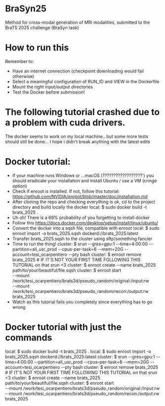 # BraSyn25
Method for cross-modal generation of MRI modalities, submitted to the BraTS 2025 challenge (BraSyn task)

# How to run this
Remember to:
- Have an internet connection (checkpoint downloading would fail otherwise)
- Select a meaningful configuration of RUN_ID and VIEW in the Dockerfile
- Mount the right input/output directories
- Test the Docker before submission!

# The following tutorial crashed due to a problem with cuda drivers.
The docker seems to work on my local machine...but some more tests should still be done...
I hope i didn't break anything with the latest edits
# Docker tutorial:
- If your machine runs Windows or ...macOS (??????????????????') you should eradicate your installation and install Ubuntu / use a VM (cringe option)
- Check if enroot is installed. If not, follow this tutorial: https://github.com/NVIDIA/enroot/blob/master/doc/installation.md
- After cloning the repo and checking everything is ok, cd to the project directory and build locally the docker
local:   $ sudo docker build -t brats_2025 .
- Uh oh! There is a 69% probability of you forgetting to install docker
- Follow this https://docs.docker.com/desktop/setup/install/linux/ubuntu/
- Convert the docker into a sqsh file, compatible with enroot
local:   $ sudo enroot import -o brats_2025.sqsh dockerd://brats_2025:latest
- Transfer brats_2025.sqsh to the cluster using sftp/something fancier
- Time to run the thing!
  cluster: $ srun --gres=gpu:1 --time=4:00:00 --partition=all_usr_prod --cpus-per-task=8 --mem=20G --account=tesi_ocarpentiero  --pty bash 
  cluster: $ enroot remove brats_2025 # IF IT'S NOT YOUR FIRST TIME FOLLOWING THIS TUTORIAL on that srun <3
  cluster: $ enroot create --name brats_2025 path/to/your/beautiful/file.sqsh
  cluster: $ enroot start  \
             --mount /work/tesi_ocarpentiero/brats3d/pseudo_random/original:/input:rw \
             --mount /work/tesi_ocarpentiero/brats3d/pseudo_random/recon:/output:rw \
             brats_2025
- Watch as this tutorial fails you completely since everything has to go wrong

# Docker tutorial with just the commands
local:   $ sudo docker build -t brats_2025 .
local:   $ sudo enroot import -o brats_2025.sqsh dockerd://brats_2025:latest
cluster: $ srun --gres=gpu:1 --time=4:00:00 --partition=all_usr_prod --cpus-per-task=8 --mem=20G --account=tesi_ocarpentiero  --pty bash 
cluster: $ enroot remove brats_2025 # IF IT'S NOT YOUR FIRST TIME FOLLOWING THIS TUTORIAL on that srun <3
cluster: $ enroot create --name brats_2025 path/to/your/beautiful/file.sqsh
cluster: $ enroot start  \
           --mount /work/tesi_ocarpentiero/brats3d/pseudo_random/original:/input:rw \
           --mount /work/tesi_ocarpentiero/brats3d/pseudo_random/recon:/output:rw \
           brats_2025

